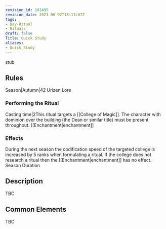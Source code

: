```yaml
---
revision_id: 101495
revision_date: 2023-06-02T18:13:07Z
Tags:
- Day-Ritual
- Rituals
draft: false
Title: Quick Study
aliases:
- Quick_Study
---
```

stub
## Rules
Season|Autumn|42
Urizen Lore
### Performing the Ritual
Casting time|2This ritual targets a [[College of Magic]]. The character with dominion over the building (the Dean or similar title) must be present throughout. 
[[Enchantment|enchantment]] 
### Effects
During the next season the codification speed of the targeted college is increased by 5 ranks when formulating a ritual. If the college does not research a ritual then the [[Enchantment|enchantment]] has no effect.
Season Duration
## Description
TBC
## Common Elements
TBC